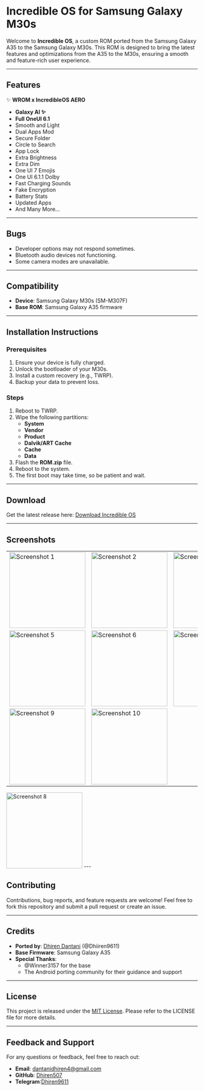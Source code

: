 # Incredible OS for Samsung Galaxy M30s

Welcome to **Incredible OS**, a custom ROM ported from the Samsung Galaxy A35 to the Samsung Galaxy M30s. This ROM is designed to bring the latest features and optimizations from the A35 to the M30s, ensuring a smooth and feature-rich user experience.

---

## Features

✨ **WROM x IncredibleOS AERO**

- **Galaxy AI ✨**
- **Full OneUI 6.1**
- Smooth and Light
- Dual Apps Mod
- Secure Folder
- Circle to Search
- App Lock
- Extra Brightness
- Extra Dim
- One UI 7 Emojis
- One UI 6.1.1 Dolby
- Fast Charging Sounds
- Fake Encryption
- Battery Stats
- Updated Apps
- And Many More...

---

## Bugs

- Developer options may not respond sometimes.
- Bluetooth audio devices not functioning.
- Some camera modes are unavailable.

---

## Compatibility

- **Device**: Samsung Galaxy M30s (SM-M307F)
- **Base ROM**: Samsung Galaxy A35 firmware

---

## Installation Instructions

### Prerequisites

1. Ensure your device is fully charged.
2. Unlock the bootloader of your M30s.
3. Install a custom recovery (e.g., TWRP).
4. Backup your data to prevent loss.

### Steps

1. Reboot to TWRP.
2. Wipe the following partitions:
   - **System**
   - **Vendor**
   - **Product**
   - **Dalvik/ART Cache**
   - **Cache**
   - **Data**
3. Flash the **ROM.zip** file.
4. Reboot to the system.
5. The first boot may take time, so be patient and wait.

---

## Download

Get the latest release here: [Download Incredible OS](https://drive.google.com/file/d/1zKvWXuddpCZ3QlUpRq432fYnhoW3YnLy/view?usp=sharing)

---

## Screenshots

<table>
  <tr>
    <td><img src="incredibleOS-A14_m30s/screenshots/photo_1_2025-01-19_16-00-23.jpg" alt="Screenshot 1" width="200"></td>
    <td><img src="incredibleOS-A14_m30s/screenshots/photo_2_2025-01-19_16-00-23.jpg" alt="Screenshot 2" width="200"></td>
    <td><img src="incredibleOS-A14_m30s/screenshots/photo_3_2025-01-19_16-00-23.jpg" alt="Screenshot 3" width="200"></td>
    <td><img src="incredibleOS-A14_m30s/screenshots/photo_4_2025-01-19_16-00-23.jpg" alt="Screenshot 4" width="200"></td>
  </tr>
  <tr>
    <td><img src="incredibleOS-A14_m30s/screenshots/photo_5_2025-01-19_16-00-23.jpg" alt="Screenshot 5" width="200"></td>
    <td><img src="incredibleOS-A14_m30s/screenshots/photo_6_2025-01-19_16-00-23.jpg" alt="Screenshot 6" width="200"></td>
    <td><img src="incredibleOS-A14_m30s/screenshots/photo_7_2025-01-19_16-00-23.jpg" alt="Screenshot 7" width="200"></td>
    <td><img src="incredibleOS-A14_m30s/screenshots/photo_8_2025-01-19_16-00-23.jpg" alt="Screenshot 8" width="200"></td>
  </tr>
  <tr>
    <td><img src="incredibleOS-A14_m30s/screenshots/photo_9_2025-01-19_16-00-23.jpg" alt="Screenshot 9" width="200"></td>
    <td><img src="incredibleOS-A14_m30s/screenshots/photo_10_2025-01-19_16-00-23.jpg" alt="Screenshot 10" width="200"></td>
  </tr>
</table>
<img src="incredibleOS-A14_m30s/screenshots/photo_8_2025-01-19_16-00-23.jpg" alt="Screenshot 8" width="200">
---

## Contributing

Contributions, bug reports, and feature requests are welcome! Feel free to fork this repository and submit a pull request or create an issue.

---

## Credits

- **Ported by**: [Dhiren Dantani](https://github.com/Dhiren507) (@Dhiiren9611)
- **Base Firmware**: Samsung Galaxy A35
- **Special Thanks**:
  - @Winner3157 for the base
  - The Android porting community for their guidance and support

---

## License

This project is released under the [MIT License](LICENSE). Please refer to the LICENSE file for more details.

---

## Feedback and Support

For any questions or feedback, feel free to reach out:
- **Email**: [dantanidhiren4@gmail.com](mailto:dantanidhiren4@gmail.com)
- **GitHub**: [Dhiren507](https://github.com/Dhiren507)
- **Telegram**:[Dhiren9611](https://t.me/Dhiren507)
